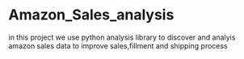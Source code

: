 # Amazon_Sales_analysis
in this project we use python analysis library to discover and analyis amazon sales data to improve sales,fillment and shipping process 
